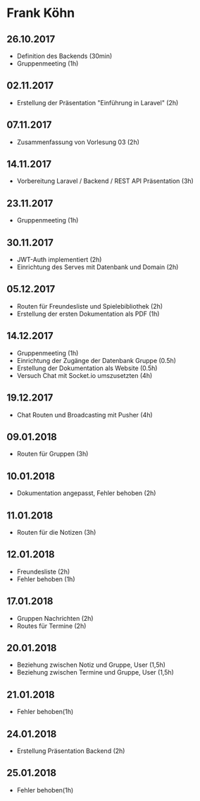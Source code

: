 
# Frank Köhn
## 26.10.2017
* Definition des Backends (30min)
* Gruppenmeeting (1h)

## 02.11.2017
* Erstellung der Präsentation "Einführung in Laravel" (2h)

## 07.11.2017
* Zusammenfassung von Vorlesung 03 (2h)

## 14.11.2017
* Vorbereitung Laravel / Backend / REST API Präsentation (3h)

## 23.11.2017
* Gruppenmeeting (1h)

## 30.11.2017
* JWT-Auth implementiert (2h)
* Einrichtung des Serves mit Datenbank und Domain (2h)

## 05.12.2017
* Routen für Freundesliste und Spielebibliothek (2h)
* Erstellung der ersten Dokumentation als PDF (1h)

## 14.12.2017
* Gruppenmeeting (1h)
* Einrichtung der Zugänge der Datenbank Gruppe (0.5h)
* Erstellung der Dokumentation als Website (0.5h)
* Versuch Chat mit Socket.io umszusetzten (4h)

## 19.12.2017
* Chat Routen und Broadcasting mit Pusher (4h)

## 09.01.2018
* Routen für Gruppen (3h)

## 10.01.2018
* Dokumentation angepasst, Fehler behoben (2h)

## 11.01.2018
* Routen für die Notizen (3h)

## 12.01.2018
* Freundesliste (2h)
* Fehler behoben (1h)

## 17.01.2018
* Gruppen Nachrichten (2h)
* Routes für Termine (2h)

## 20.01.2018
* Beziehung zwischen Notiz und Gruppe, User (1,5h)
* Beziehung zwischen Termine und Gruppe, User (1,5h)

## 21.01.2018
* Fehler behoben(1h)

## 24.01.2018
* Erstellung Präsentation Backend (2h)

## 25.01.2018
* Fehler behoben(1h)